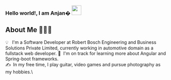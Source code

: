 ### Hello world!, I am Anjan� <img src="https://raw.githubusercontent.com/MartinHeinz/MartinHeinz/master/wave.gif" width="30px">

## About Me 👨🏻‍💻

💡 &nbsp; I'm a Software Developer at Robert Bosch Engineering and Business Solutions Private Limited, currently working in automotive domain as a fullstack web developer.
🌱 &nbsp;I'm on track for learning more about Angular and Spring-boot frameworks.\
✍️ &nbsp;In my free time, I play guitar, video games and pursue photography as my hobbies.\
